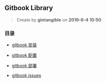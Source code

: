 ## Gitbook Library

> Create by **gintangible** on **2019-6-4 10:50**  

### 目录

* [gitbook 安装](./gitbook-init.md)

* [gitbook 配置](./gitbook-setting.md)
* [gitbook 部署](./gitbook-published.md)
* [gitbook issues](./gitbook-issues.md)

